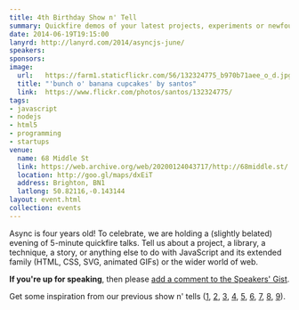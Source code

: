 ```yaml
---
title: 4th Birthday Show n' Tell
summary: Quickfire demos of your latest projects, experiments or newfound techniques
date: 2014-06-19T19:15:00
lanyrd: http://lanyrd.com/2014/asyncjs-june/
speakers:
sponsors:
image:
  url:   https://farm1.staticflickr.com/56/132324775_b970b71aee_o_d.jpg
  title: "'bunch o' banana cupcakes' by santos"
  link:  https://www.flickr.com/photos/santos/132324775/
tags:
- javascript
- nodejs
- html5
- programming
- startups
venue:
  name: 68 Middle St
  link: https://web.archive.org/web/20200124043717/http://68middle.st/
  location: http://goo.gl/maps/dxEiT
  address: Brighton, BN1
  latlong: 50.82116,-0.143144
layout: event.html
collection: events
---
```


Async is four years old! To celebrate, we are holding a (slightly belated) evening of 5-minute quickfire talks. Tell us about a project, a library, a technique, a story, or anything else to do with JavaScript and its extended family (HTML, CSS, SVG, animated GIFs) or the wider world of web.

**If you're up for speaking**, then please <a data-gist href="https://gist.github.com/chrisnewtn/093a66d38f48a61c5471">add a comment to the Speakers' Gist</a>.

Get some inspiration from our previous show n' tells ([1][showntell-2012], [2][birthday-2], [3][showntell-2011], [4][birthday-1], [5][showntell-2010], [6][showntell-2], [7][showntell-1], [8][birthday-3], [9][showntell-2013]).


[showntell-1]: https://asyncjs.com/showntell/
[showntell-2]: https://asyncjs.com/showntell2/
[showntell-2010]: https://asyncjs.com/showntell3/
[birthday-1]: https://asyncjs.com/birthday/
[birthday-2]: https://asyncjs.com/birthday2/
[showntell-2011]: https://asyncjs.com/international2011/
[showntell-2012]: https://asyncjs.com/showntell-2012/
[birthday-3]: https://asyncjs.com/birthday3/
[showntell-2013]: https://asyncjs.com/showntell-2013/
